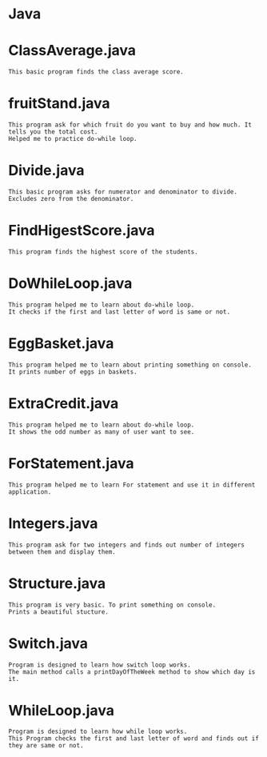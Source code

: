# Java

# ClassAverage.java 
    This basic program finds the class average score.
# fruitStand.java 
    This program ask for which fruit do you want to buy and how much. It tells you the total cost.
    Helped me to practice do-while loop.
# Divide.java
    This basic program asks for numerator and denominator to divide.
    Excludes zero from the denominator. 
# FindHigestScore.java
    This program finds the highest score of the students.
# DoWhileLoop.java
    This program helped me to learn about do-while loop.
    It checks if the first and last letter of word is same or not. 
# EggBasket.java
    This program helped me to learn about printing something on console.
    It prints number of eggs in baskets.
# ExtraCredit.java
    This program helped me to learn about do-while loop.
    It shows the odd number as many of user want to see.
# ForStatement.java
    This program helped me to learn For statement and use it in different application. 
# Integers.java
    This program ask for two integers and finds out number of integers between them and display them.
# Structure.java
    This program is very basic. To print something on console. 
    Prints a beautiful stucture.
# Switch.java
    Program is designed to learn how switch loop works.
    The main method calls a printDayOfTheWeek method to show which day is it.
# WhileLoop.java 
    Program is designed to learn how while loop works.
    This Program checks the first and last letter of word and finds out if they are same or not. 
